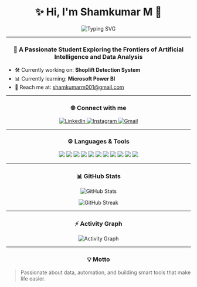 <h1 align="center">✨ Hi, I'm Shamkumar M 👋</h1>

<p align="center">
  <img src="https://readme-typing-svg.demolab.com?font=Fira+Code&size=30&duration=4000&pause=1000&center=true&vCenter=true&width=435&lines=AI+Enthusiast;Machine+Learning;Data+Science+Explorer;Power+BI+Learner;Automation+Lover;Always+Learning+New+Tech" alt="Typing SVG" />
</p>

---

<h3 align="center">🚀 A Passionate Student Exploring the Frontiers of Artificial Intelligence and Data Analysis</h3>

- 🛠️ Currently working on: **Shoplift Detection System**
- 📊 Currently learning: **Microsoft Power BI**
- 📧 Reach me at: [shamkumarm001@gmail.com](mailto:shamkumarm001@gmail.com)

---

<h3 align="center">🌐 Connect with me</h3>

<p align="center">
  <a href="[https://www.linkedin.com/in/shamkumarm](https://www.linkedin.com/in/shamkumar-m-a16526274?utm_source=share&utm_campaign=share_via&utm_content=profile&utm_medium=android_app )" target="_blank">
    <img alt="LinkedIn" src="https://img.shields.io/badge/LinkedIn-%230077B5.svg?&style=for-the-badge&logo=linkedin&logoColor=white" />
  </a>
  <a href="[https://www.instagram.com/](https://www.instagram.com/sham_x_adlor?igsh=NmEwamduNG05bWE5)" target="_blank">
    <img alt="Instagram" src="https://img.shields.io/badge/Instagram-%23E4405F.svg?&style=for-the-badge&logo=instagram&logoColor=white" />
  </a>
  <a href="mailto:shamkumarm001@gmail.com">
    <img alt="Gmail" src="https://img.shields.io/badge/Gmail-D14836?style=for-the-badge&logo=gmail&logoColor=white" />
  </a>
</p>

---

<h3 align="center">⚙️ Languages & Tools</h3>

<p align="center">
  <img src="https://img.shields.io/badge/C-00599C?style=for-the-badge&logo=c&logoColor=white"/>
  <img src="https://img.shields.io/badge/Python-3776AB?style=for-the-badge&logo=python&logoColor=white"/>
  <img src="https://img.shields.io/badge/JavaScript-F7DF1E?style=for-the-badge&logo=javascript&logoColor=black"/>
  <img src="https://img.shields.io/badge/React-20232A?style=for-the-badge&logo=react&logoColor=61DAFB"/>
  <img src="https://img.shields.io/badge/Node.js-339933?style=for-the-badge&logo=nodedotjs&logoColor=white"/>
  <img src="https://img.shields.io/badge/MongoDB-47A248?style=for-the-badge&logo=mongodb&logoColor=white"/>
  <img src="https://img.shields.io/badge/MySQL-00000F?style=for-the-badge&logo=mysql&logoColor=white"/>
  <img src="https://img.shields.io/badge/Docker-2496ED?style=for-the-badge&logo=docker&logoColor=white"/>
  <img src="https://img.shields.io/badge/Hadoop-66CCFF?style=for-the-badge&logo=apachehadoop&logoColor=black"/>
  <img src="https://img.shields.io/badge/TensorFlow-FF6F00?style=for-the-badge&logo=tensorflow&logoColor=white"/>
  <img src="https://img.shields.io/badge/PowerBI-F2C811?style=for-the-badge&logo=powerbi&logoColor=black"/>
</p>

---

<h3 align="center">📊 GitHub Stats</h3>

<p align="center">
  <img src="https://github-readme-stats.vercel.app/api?username=ShamKumarM&show_icons=true&theme=tokyonight&hide_border=true&rank_icon=github" alt="GitHub Stats" />
</p>

<p align="center">
  <img src="https://github-readme-streak-stats.herokuapp.com/?user=ShamKumarM&theme=tokyonight&hide_border=true" alt="GitHub Streak" />
</p>

---

<h3 align="center">⚡ Activity Graph</h3>

<p align="center">
  <img src="https://github-readme-activity-graph.vercel.app/graph?username=ShamKumarM&theme=tokyo-night&area=true&hide_border=true" alt="Activity Graph" />
</p>

---


<h3 align="center">💡 Motto</h3>

> Passionate about data, automation, and building smart tools that make life easier.


